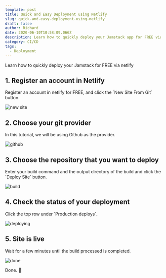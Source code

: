 ```yaml
---
template: post
title: Quick and Easy Deployment using Netlify
slug: quick-and-easy-deployment-using-netlify
draft: false
author: Richard
date: 2020-06-10T10:58:09.066Z
description: Learn how to quickly deploy your Jamstack app for FREE via Netlify
category: CI/CD
tags:
  - Deployment
---
```

Learn how to quickly deploy your Jamstack for FREE via netlify

## 1. Register an account in Netlify

Register an account in netlify for FREE, and click the \`New Site From Git\` button.

![new site](/media/new-site.png "New site")

## 2. Choose your git provider

In this tutorial, we will be using Github as the provider.

![github](/media/git-provider.png "github")

## 3. Choose the repository that you want to deploy

Enter your build command and the output directory of the build and click the \`Deploy Site\` button.

![build](/media/build.png "build")

## 4. Check the status of your deployment

Click the top row under \`Production deploys\`.

![deploying](/media/status.png "deploying")

## 5. Site is live

Wait for a few minutes until the build processed is completed.

![done](/media/done.png "done")

Done. 🙂